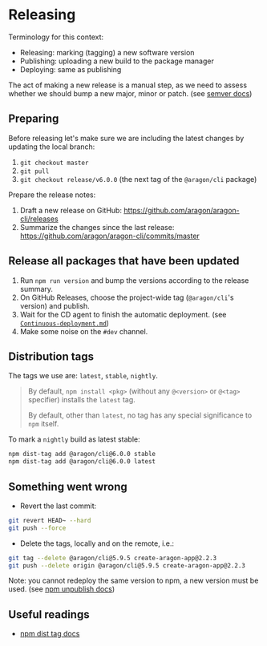 # Releasing

Terminology for this context:

- Releasing: marking (tagging) a new software version
- Publishing: uploading a new build to the package manager
- Deploying: same as publishing

The act of making a new release is a manual step, as we need to assess whether we should bump a new
major, minor or patch. (see [semver docs](https://semver.org/))

## Preparing

Before releasing let's make sure we are including the latest changes by updating the local branch:

1. `git checkout master`
2. `git pull`
3. `git checkout release/v6.0.0` (the next tag of the `@aragon/cli` package)

Prepare the release notes:

1. Draft a new release on GitHub: <https://github.com/aragon/aragon-cli/releases>
2. Summarize the changes since the last release: <https://github.com/aragon/aragon-cli/commits/master>

## Release all packages that have been updated

1. Run `npm run version` and bump the versions according to the release summary.
2. On GitHub Releases, choose the project-wide tag (`@aragon/cli`'s version) and publish.
3. Wait for the CD agent to finish the automatic deployment. (see [`Continuous-deployment.md`](/docs-internal/Continuous-deployment.md))
4. Make some noise on the `#dev` channel.

## Distribution tags

The tags we use are: `latest`, `stable`, `nightly`.

> By default, `npm install <pkg>` (without any `@<version>` or `@<tag>` specifier) installs the `latest` tag.
>
> By default, other than `latest`, no tag has any special significance to `npm` itself.

To mark a `nightly` build as latest stable:

```sh
npm dist-tag add @aragon/cli@6.0.0 stable
npm dist-tag add @aragon/cli@6.0.0 latest
```

## Something went wrong

- Revert the last commit:

```sh
git revert HEAD~ --hard
git push --force
```

- Delete the tags, locally and on the remote, i.e.:

```sh
git tag --delete @aragon/cli@5.9.5 create-aragon-app@2.2.3
git push --delete origin @aragon/cli@5.9.5 create-aragon-app@2.2.3
```

Note: you cannot redeploy the same version to npm, a new version must be used.
(see [npm unpublish docs](https://docs.npmjs.com/cli/unpublish))

## Useful readings

- [npm dist tag docs](https://docs.npmjs.com/cli/dist-tag)
